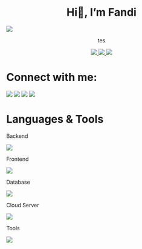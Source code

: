 <h1 align="center">Hi👋, I’m Fandi</h1>
<body>
<img src="https://img.shields.io/badge/-ReactJs-61DAFB?logo=react" />
  <p align="center">tes</p>
</body>

<div align="center">
  <a href="https://www.linkedin/in/tassiaaccioly">
    <img src="https://img.shields.io/badge/linkedIn-0A66C2?style=for-the-badge&logo=linkedin" />
  </a>
  <a href="https://www.linkedin/in/tassiaaccioly">  
    <img src="https://img.shields.io/badge/twitter-1D9BF0?style=for-the-badge&logo=twitter&logoColor=fff" />
  </a>
  <a href="https://www.instagram.com/fndiahmad_/">
    <img src="https://img.shields.io/badge/gmail-EA4335?style=for-the-badge&logo=gmail&logoColor=fff" />
  </a>
</div>





<!--
**fndiahmd/fndiahmd** is a ✨ _special_ ✨ repository because its `README.md` (this file) appears on your GitHub profile.

Here are some ideas to get you started:

- 🔭 I’m currently working on ...
- 🌱 I’m currently learning ...
- 👯 I’m looking to collaborate on ...
- 🤔 I’m looking for help with ...
- 💬 Ask me about ...
- 📫 How to reach me: ...
- 😄 Pronouns: ...
- ⚡ Fun fact: ...
-->
<!--<script src="https://cdn.jsdelivr.net/npm/simple-icons@11.13.0/index.min.js"></script>


<p>This is <a href="http://example.com/" title="Title">
an example</a> inline link.</p>

<p><a href="http://example.net/">This link</a> has no
title attribute.</p>
-->





# Connect with me:

[<img src="https://skillicons.dev/icons?i=linkedin" />][linkedin]
[<img src="https://skillicons.dev/icons?i=twitter" />][twitter]
[<img src="https://skillicons.dev/icons?i=instagram" />][instagram]
<img src="https://skillicons.dev/icons?i=discord" />

[linkedin]: https://www.linkedin/in/tassiaaccioly
[twitter]: https://www.linkedin/in/tassiaaccioly
[instagram]: https://www.instagram.com/fndiahmad_/


# Languages & Tools
Backend

<img src="https://skillicons.dev/icons?i=php,laravel,python,nodejs" />

Frontend

<img src="https://skillicons.dev/icons?i=js,dart,flutter,typescript,bootstrap,css,html,jquery,react" />

Database

<img src="https://skillicons.dev/icons?i=mysql,postgres" />

Cloud Server

<img src="https://skillicons.dev/icons?i=googlecloud,firebase" />

Tools

<img src="https://skillicons.dev/icons?i=vscode,sublime,postman,git,github,gitlab,androidstudio" />



